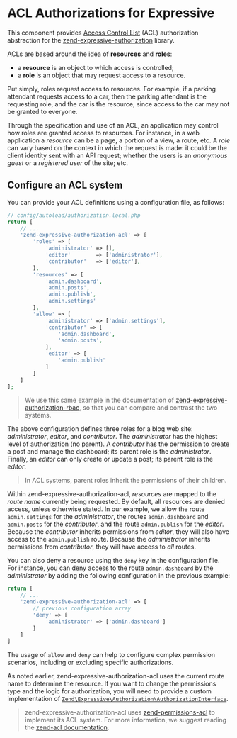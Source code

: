 # ACL Authorizations for Expressive

This component provides [Access Control List](https://en.wikipedia.org/wiki/Access_control_list)
(ACL) authorization abstraction for the [zend-expressive-authorization](https://github.com/zendframework/zend-expressive-authentication)
library.

ACLs are based around the idea of **resources** and **roles**:

- a **resource** is an object to which access is controlled;
- a **role** is an object that may request access to a resource.

Put simply, roles request access to resources. For example, if a parking
attendant requests access to a car, then the parking attendant is the requesting
role, and the car is the resource, since access to the car may not be granted to
everyone.

Through the specification and use of an ACL, an application may control how
roles are granted access to resources. For instance, in a web application a
*resource* can be a page, a portion of a view, a route, etc. A *role* can vary
based on the context in which the request is made: it could be the client
identity sent with an API request; whether the users is an _anonymous guest_ or a
_registered user_ of the site; etc.

## Configure an ACL system

You can provide your ACL definitions using a configuration file, as follows:

```php
// config/autoload/authorization.local.php
return [
    // ...
    'zend-expressive-authorization-acl' => [
        'roles' => [
            'administrator' => [],
            'editor'        => ['administrator'],
            'contributor'   => ['editor'],
        ],
        'resources' => [
            'admin.dashboard',
            'admin.posts',
            'admin.publish',
            'admin.settings'
        ],
        'allow' => [
            'administrator' => ['admin.settings'],
            'contributor' => [
                'admin.dashboard',
                'admin.posts',
            ],
            'editor' => [
                'admin.publish'
            ]
        ]
    ]
];
```

> We use this same example in the documentation of [zend-expressive-authorization-rbac](https://docs.zendframework.com/zend-expressive-authorization-rbac/v1/intro/#configure-an-rbac-system),
> so that you can compare and contrast the two systems.

The above configuration defines three roles for a blog web site:
*administrator*, *editor*, and *contributor*. The *administrator* has the
highest level of authorization (no parent).  A *contributor* has the permission
to create a post and manage the dashboard; its parent role is the
*administrator*.  Finally, an *editor* can only create or update a post; its
parent role is the *editor*.

> In ACL systems, parent roles inherit the permissions of their children.

Within zend-expressive-authorization-acl, *resources* are mapped to the *route
name* currently being requested.  By default, all resources are denied access,
unless otherwise stated. In our example, we allow the route `admin.settings` for
the *administrator*, the routes `admin.dashboard` and `admin.posts` for the
*contributor*, and the route `admin.publish` for the *editor*. Because the
*contributor* inherits permissions from *editor*, they will also have access to
the `admin.publish` route. Because the *administrator* inherits permissions from
*contributor*, they will have access to *all* routes.

You can also deny a resource using the `deny` key in the configuration file.
For instance, you can deny access to the route `admin.dashboard` by the
*administrator* by adding the following configuration in the previous example:

```php
return [
    // ...
    'zend-expressive-authorization-acl' => [
        // previous configuration array
        'deny' => [
            'administrator' => ['admin.dashboard']
        ]
    ]
]
```

The usage of `allow` and `deny` can help to configure complex permission
scenarios, including or excluding specific authorizations.

As noted earlier, zend-expressive-authorization-acl uses the current route name
to determine the resource. If you want to change the permissions type and the
logic for authorization, you will need to provide a custom implementation of
[`Zend\Expressive\Authorization\AuthorizationInterface`](https://github.com/zendframework/zend-expressive-authorization/blob/master/src/AuthorizationInterface.php).

> zend-expressive-authorization-acl uses [zend-permissions-acl](https://github.com/zendframework/zend-permissions-acl)
> to implement its ACL system. For more information, we suggest reading the
> [zend-acl documentation](https://docs.zendframework.com/zend-permissions-acl/).
